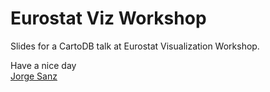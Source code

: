 Eurostat Viz Workshop
======================

Slides for a CartoDB talk at Eurostat Visualization Workshop.

Have a nice day<br/>
[Jorge Sanz](http://twitter.com/xurxosanz)